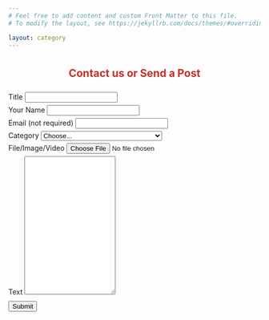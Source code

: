 ```yaml
---
# Feel free to add content and custom Front Matter to this file.
# To modify the layout, see https://jekyllrb.com/docs/themes/#overriding-theme-defaults

layout: category
---
```


        
<!--Section: Contact v.2-->
<section class="mb-4">
<div class="row justify-content-center" style="margin-top: 7%;">            
            </div>
<div class="container">
    <!--Section heading-->
    <h2 style="text-align: center;color: #c53025;margin-bottom:5%">Contact us or Send a Post</h2>
    <!--Section description-->
    <p class="text-center w-responsive mx-auto mb-5"></p>
    <div class="row justify-content-center">
        <!--Grid column-->
        <div class="col-md-9 mb-md-0 mb-5">
            <form name="contact" method="POST" data-netlify="true">
                <!--Grid row-->
                <div class="row" style="margin-top:1%">
                    <div class="col-md-12">
                        <div class="md-form mb-0">
                            <label for="subject" class="">Title</label>
                            <input type="text" id="title" name="title" class="form-control" required>                            
                        </div>
                    </div>
                </div>
                <!--Grid row-->
                <!--Grid row-->
                <div class="row" style="margin-top:1%">
                    <div class="col-md-12">
                        <div class="md-form mb-0">
                            <label for="subject" class="">Your Name</label>
                            <input type="text" id="name" name="name" class="form-control" required>                            
                        </div>
                    </div>
                </div>
                <!--Grid row-->
                <div class="row" style="margin-top:1%">
                    <div class="col-md-12">
                        <div class="md-form mb-0">
                            <label for="subject" class="">Email (not required)</label>
                            <input type="text" id="name" name="name" class="form-control">                            
                        </div>
                    </div>
                </div>
                <!--Grid row-->
                <!--Grid row-->
                <div class="row" style="margin-top:1%">
                    <div class="col-md-12">
                        <div class="md-form mb-0">
                            <label for="subject" class="">Category</label>
                              <select class="form-control custom-select" id="category" name="category" required>
                              <option disabled selected value>Choose...</option>
                              <option value="justcontact">Contact</option>
                              {% for category in site.categories %}
                              <option value="{{ category[0] }}">{% include categorycondition.html %}</option>
                              {% endfor %}
                             </select>     
                        </div>
                    </div>
                </div>
                <!--Grid row-->
                <div class="row" style="margin-top:1%">
                    <div class="col-md-12">
                        <div class="md-form mb-0">
                            <label for="subject" class="">File/Image/Video</label>
                              <input type="file" id="file" name="file" class="form-control-file" />                        
                        </div>
                    </div>
                </div>                
                <!--Grid row-->
                <div class="row" style="margin-top:1%">
                    <!--Grid column-->
                    <div class="col-md-12">
                        <div class="md-form">
                        <label for="message">Text</label>
                            <textarea type="text" id="body" name="body" rows="18"
                                class="form-control md-textarea" required></textarea>                            
                        </div>
                    </div>
                </div>
                <!--Grid row-->
                <div class="field" style="margin-top:2%">
                <div data-netlify-recaptcha="true">
                </div>
            </div>
            <div class="text-center text-md-left" style="margin-top:2%">
                <button type="submit" class="btn btn-primary">Submit</button>            
            </div>
            </form>
        </div>
        <!--Grid column-->
    </div>
    </div>
</section>
<!--Section: Contact v.2-->
